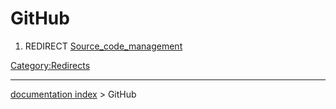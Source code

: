# GitHub
1.  REDIRECT [Source\_code\_management](Source_code_management.md)



[Category:Redirects](Category:Redirects.md)

---
[documentation index](../README.md) > GitHub
